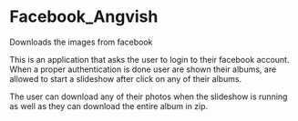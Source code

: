 Facebook_Angvish
================

Downloads the images from facebook


This is an application that asks the user to login to their facebook account.
When a proper authentication is done user are shown their albums, are allowed to 
start a slideshow after click on any of their albums.

The user can download any of their photos when the slideshow is running as well as
they can download the entire album in zip.
